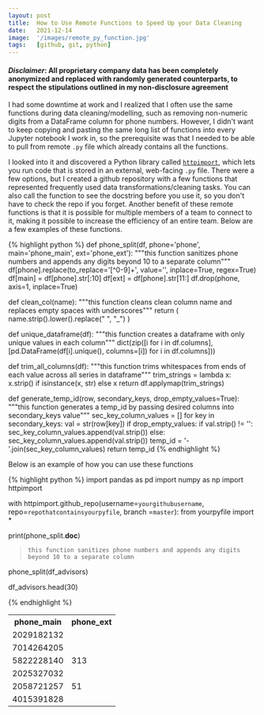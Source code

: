 ```yaml
---
layout: post
title:  How to Use Remote Functions to Speed Up your Data Cleaning
date:   2021-12-14
image:  '/images/remote_py_function.jpg'
tags:   [github, git, python]
---
```


#### _Disclaimer_: All proprietary company data has been completely anonymized and replaced with randomly generated counterparts, to respect the stipulations outlined in my non-disclosure agreement

I had some downtime at work and I realized that I often use the same functions during data cleaning/modelling, such as removing non-numeric digits from a DataFrame column for phone numbers. However, I didn't want to keep copying and pasting the same long list of functions into every Jupyter notebook I work in, so the prerequisite was that I needed to be able to pull from remote `.py` file which already contains all the functions.

I looked into it and discovered a Python library called [`httpimport`](https://github.com/operatorequals/httpimport), which lets you run code that is stored in an external, web-facing `.py` file. There were a few options, but I created a github repository with a few functions that represented frequently used data transformations/cleaning tasks. You can also call the function to see the docstring before you use it, so you don't have to check the repo if you forget. Another benefit of these remote functions is that it is possible for multiple members of a team to connect to it, making it possible to increase the efficiency of an entire team. Below are a few examples of these functions.

{% highlight python %}
def phone_split(df, phone='phone', main='phone_main', ext='phone_ext'):
"""this function sanitizes phone numbers and appends any digits beyond 10 to a separate column"""
df[phone].replace(to_replace='[^0-9]+', value='', inplace=True, regex=True)
df[main] = df[phone].str[:10]
df[ext] = df[phone].str[11:]
df.drop(phone, axis=1, inplace=True)

def clean_col(name):
"""this function cleans clean column name and replaces empty spaces with underscores"""
return (
name.strip().lower().replace(" ", "_")
)

def unique_dataframe(df):
"""this function creates a dataframe with only unique values in each column"""
dict(zip([i for i in df.columns], [pd.DataFrame(df[i].unique(), columns=[i]) for i in df.columns]))

def trim_all_columns(df):
"""this function trims whitespaces from ends of each value across all series in dataframe"""
trim_strings = lambda x: x.strip() if isinstance(x, str) else x
return df.applymap(trim_strings)

def generate_temp_id(row, secondary_keys, drop_empty_values=True):
"""this function generates a temp_id by passing desired columns into secondary_keys value"""
sec_key_column_values = []
for key in secondary_keys:
val = str(row[key])
        if drop_empty_values:
            if val.strip() != '':
                sec_key_column_values.append(val.strip())
        else:
            sec_key_column_values.append(val.strip())
    temp_id = '-'.join(sec_key_column_values)
    return temp_id
{% endhighlight %}

Below is an example of how you can use these functions

{% highlight python %}
import pandas as pd
import numpy as np
import httpimport

with httpimport.github_repo(username=`yourgithubusername`, repo=`repothatcontainsyourpyfile`, branch =`master`):
    from yourpyfile import *

print(phone_split.__doc__)
> `this function sanitizes phone numbers and appends any digits beyond 10 to a separate column`

phone_split(df_advisors)

df_advisors.head(30)

>
{% endhighlight %}

<div class="table-container">
  <table>
    <tr><th>phone_main</th><th>phone_ext</th></tr>
    <tr><td>2029182132</td><td></td></tr>
    <tr><td>7014264205</td><td></td></tr>
    <tr><td>5822228140</td><td>313</td></tr>
    <tr><td>2025327032</td><td></td></tr>
    <tr><td>2058721257</td><td>51</td></tr>
    <tr><td>4015391828</td><td></td></tr>
  </table>
</div>
